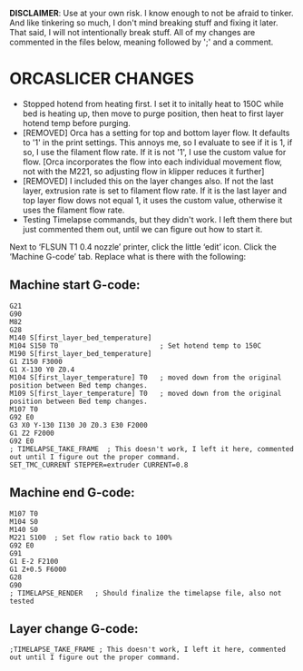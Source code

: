 **DISCLAIMER**: Use at your own risk. I know enough to not be afraid to tinker. And like tinkering so much, I don't mind breaking stuff and fixing it later. That said, I will not intentionally break stuff. All of my changes are commented in the files below, meaning followed by ';' and a comment.


# **ORCASLICER CHANGES**

- Stopped hotend from heating first. I set it to initally heat to 150C while bed is heating up, then move to purge position, then heat to first layer hotend temp before purging.
- [REMOVED] Orca has a setting for top and bottom layer flow. It defaults to '1' in the print settings. This annoys me, so I evaluate to see if it is 1, if so, I use the filament flow rate. If it is not '1', I use the custom value for flow. [Orca incorporates the flow into each individual movement flow, not with the M221, so adjusting flow in klipper reduces it further]
- [REMOVED] I included this on the layer changes also. If not the last layer, extrusion rate is set to filament flow rate. If it is the last layer and top layer flow dows not equal 1, it uses the custom value, otherwise it uses the filament flow rate.
- Testing Timelapse commands, but they didn't work. I left them there but just commented them out, until we can figure out how to start it.

Next to ‘FLSUN T1 0.4 nozzle’ printer, click the little ‘edit’ icon. Click the ‘Machine G-code’ tab.  Replace what is there with the following:
 

## **Machine start G-code:**
```
G21
G90
M82
G28
M140 S[first_layer_bed_temperature]
M104 S150 T0                         ; Set hotend temp to 150C
M190 S[first_layer_bed_temperature]
G1 Z150 F3000
G1 X-130 Y0 Z0.4
M104 S[first_layer_temperature] T0   ; moved down from the original position between Bed temp changes.
M109 S[first_layer_temperature] T0   ; moved down from the original position between Bed temp changes.
M107 T0
G92 E0
G3 X0 Y-130 I130 J0 Z0.3 E30 F2000
G1 Z2 F2000
G92 E0
; TIMELAPSE_TAKE_FRAME  ; This doesn't work, I left it here, commented out until I figure out the proper command.
SET_TMC_CURRENT STEPPER=extruder CURRENT=0.8
```

## **Machine end G-code:**
```
M107 T0
M104 S0
M140 S0
M221 S100  ; Set flow ratio back to 100%
G92 E0
G91
G1 E-2 F2100
G1 Z+0.5 F6000
G28
G90
; TIMELAPSE_RENDER   ; Should finalize the timelapse file, also not tested
```
 

## **Layer change G-code:**
```
;TIMELAPSE_TAKE_FRAME ; This doesn't work, I left it here, commented out until I figure out the proper command.
```
